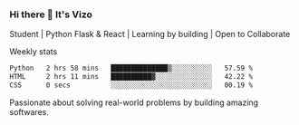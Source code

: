### Hi there 👋 It's Vizo

Student | Python Flask & React | Learning by building | Open to Collaborate

Weekly stats
<!--START_SECTION:waka-->

```txt
Python   2 hrs 58 mins   ██████████████▒░░░░░░░░░░   57.59 %
HTML     2 hrs 11 mins   ██████████▓░░░░░░░░░░░░░░   42.22 %
CSS      0 secs          ░░░░░░░░░░░░░░░░░░░░░░░░░   00.19 %
```

<!--END_SECTION:waka-->


Passionate about solving real-world problems by building amazing softwares.
